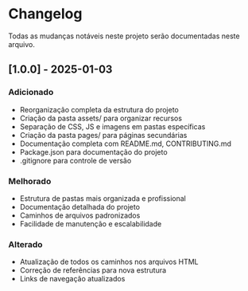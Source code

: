 # Changelog

Todas as mudanças notáveis neste projeto serão documentadas neste arquivo.

## [1.0.0] - 2025-01-03

### Adicionado
- Reorganização completa da estrutura do projeto
- Criação da pasta assets/ para organizar recursos
- Separação de CSS, JS e imagens em pastas específicas
- Criação da pasta pages/ para páginas secundárias
- Documentação completa com README.md, CONTRIBUTING.md
- Package.json para documentação do projeto
- .gitignore para controle de versão

### Melhorado
- Estrutura de pastas mais organizada e profissional
- Documentação detalhada do projeto
- Caminhos de arquivos padronizados
- Facilidade de manutenção e escalabilidade

### Alterado
- Atualização de todos os caminhos nos arquivos HTML
- Correção de referências para nova estrutura
- Links de navegação atualizados 